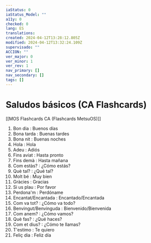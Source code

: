 ```yaml
---
iaStatus: 0
iaStatus_Model: ""
a11y: 0
checked: 0
lang: ES
translations: 
created: 2024-04-12T13:28:12.805Z
modified: 2024-04-12T13:32:24.109Z
supervisado: ""
ACCION: ""
ver_major: 0
ver_minor: 1
ver_rev: 1
nav_primary: []
nav_secondary: []
tags: []
---
```

# Saludos básicos (CA Flashcards)

[[MOS Flashcards CA (Flashcards MetsuOS)]]

1. Bon dia : Buenos días
2. Bona tarda : Buenas tardes
3. Bona nit : Buenas noches
4. Hola : Hola
5. Adeu : Adiós
6. Fins aviat : Hasta pronto
7. Fins demà : Hasta mañana
8. Com estàs? : ¿Cómo estás?
9. Què tal? : ¿Qué tal?
10. Molt bé : Muy bien
11. Gràcies : Gracias
12. Si us plau : Por favor
13. Perdona'm : Perdóname
14. Encantat/Encantada : Encantado/Encantada
15. Com va tot? : ¿Cómo va todo?
16. Benvingut/Benvinguda : Bienvenido/Bienvenida
17. Com anem? : ¿Cómo vamos?
18. Què fas? : ¿Qué haces?
19. Com et dius? : ¿Cómo te llamas?
20. T'estimo : Te quiero
21. Feliç dia : Feliz día

